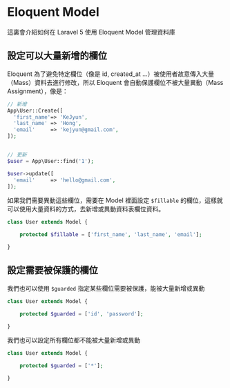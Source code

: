 # Eloquent Model

這裏會介紹如何在 Laravel 5 使用 Eloquent Model 管理資料庫

## 設定可以大量新增的欄位

Eloquent 為了避免特定欄位（像是 id, created_at ...）被使用者故意傳入大量（Mass）資料去進行修改，所以 Eloquent 會自動保護欄位不被大量異動（Mass Assignment），像是：

```php
// 新增
App\User::Create([
  'first_name'=> 'KeJyun',
  'last_name' => 'Hong',
  'email'     => 'kejyun@gmail.com',
]);


// 更新
$user = App\User::find('1');

$user->update([
  'email'     => 'hello@gmail.com',
]);
```

如果我們需要異動這些欄位，需要在 Model 裡面設定 `$fillable` 的欄位，這樣就可以使用大量資料的方式，去新增或異動資料表欄位資料。

```php
class User extends Model {

    protected $fillable = ['first_name', 'last_name', 'email'];

}
```

## 設定需要被保護的欄位

我們也可以使用 `$guarded` 指定某些欄位需要被保護，能被大量新增或異動

```php
class User extends Model {

    protected $guarded = ['id', 'password'];

}
```

我們也可以設定所有欄位都不能被大量新增或異動

```php
class User extends Model {

    protected $guarded = ['*'];

}
```
